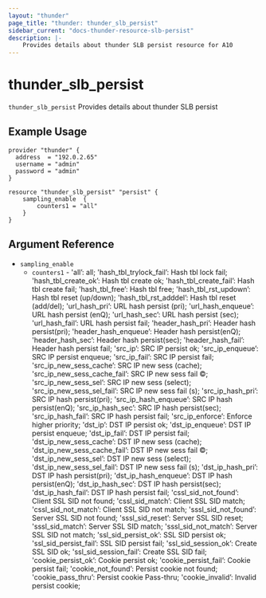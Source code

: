 ```yaml
---
layout: "thunder"
page_title: "thunder: thunder_slb_persist"
sidebar_current: "docs-thunder-resource-slb-persist"
description: |-
    Provides details about thunder SLB persist resource for A10
---
```


# thunder\_slb\_persist

`thunder_slb_persist` Provides details about thunder SLB persist
## Example Usage


```hcl
provider "thunder" {
  address  = "192.0.2.65"
  username = "admin"
  password = "admin"
}

resource "thunder_slb_persist" "persist" {
	sampling_enable  {
	    counters1 = "all"
	}
}
```

## Argument Reference

* `sampling_enable`
    * `counters1` - 'all’: all; 'hash_tbl_trylock_fail’: Hash tbl lock fail; 'hash_tbl_create_ok’: Hash tbl create ok; 'hash_tbl_create_fail’: Hash tbl create fail; 'hash_tbl_free’: Hash tbl free; 'hash_tbl_rst_updown’: Hash tbl reset (up/down); 'hash_tbl_rst_adddel’: Hash tbl reset (add/del); 'url_hash_pri’: URL hash persist (pri); 'url_hash_enqueue’: URL hash persist (enQ); 'url_hash_sec’: URL hash persist (sec); 'url_hash_fail’: URL hash persist fail; 'header_hash_pri’: Header hash persist(pri); 'header_hash_enqueue’: Header hash persist(enQ); 'header_hash_sec’: Header hash persist(sec); 'header_hash_fail’: Header hash persist fail; 'src_ip’: SRC IP persist ok; 'src_ip_enqueue’: SRC IP persist enqueue; 'src_ip_fail’: SRC IP persist fail; 'src_ip_new_sess_cache’: SRC IP new sess (cache); 'src_ip_new_sess_cache_fail’: SRC IP new sess fail ©; 'src_ip_new_sess_sel’: SRC IP new sess (select); 'src_ip_new_sess_sel_fail’: SRC IP new sess fail (s); 'src_ip_hash_pri’: SRC IP hash persist(pri); 'src_ip_hash_enqueue’: SRC IP hash persist(enQ); 'src_ip_hash_sec’: SRC IP hash persist(sec); 'src_ip_hash_fail’: SRC IP hash persist fail; 'src_ip_enforce’: Enforce higher priority; 'dst_ip’: DST IP persist ok; 'dst_ip_enqueue’: DST IP persist enqueue; 'dst_ip_fail’: DST IP persist fail; 'dst_ip_new_sess_cache’: DST IP new sess (cache); 'dst_ip_new_sess_cache_fail’: DST IP new sess fail ©; 'dst_ip_new_sess_sel’: DST IP new sess (select); 'dst_ip_new_sess_sel_fail’: DST IP new sess fail (s); 'dst_ip_hash_pri’: DST IP hash persist(pri); 'dst_ip_hash_enqueue’: DST IP hash persist(enQ); 'dst_ip_hash_sec’: DST IP hash persist(sec); 'dst_ip_hash_fail’: DST IP hash persist fail; 'cssl_sid_not_found’: Client SSL SID not found; 'cssl_sid_match’: Client SSL SID match; 'cssl_sid_not_match’: Client SSL SID not match; 'sssl_sid_not_found’: Server SSL SID not found; 'sssl_sid_reset’: Server SSL SID reset; 'sssl_sid_match’: Server SSL SID match; 'sssl_sid_not_match’: Server SSL SID not match; 'ssl_sid_persist_ok’: SSL SID persist ok; 'ssl_sid_persist_fail’: SSL SID persist fail; 'ssl_sid_session_ok’: Create SSL SID ok; 'ssl_sid_session_fail’: Create SSL SID fail; 'cookie_persist_ok’: Cookie persist ok; 'cookie_persist_fail’: Cookie persist fail; 'cookie_not_found’: Persist cookie not found; 'cookie_pass_thru’: Persist cookie Pass-thru; 'cookie_invalid’: Invalid persist cookie;